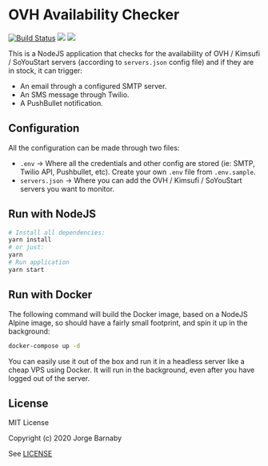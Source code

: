 # OVH Availability Checker

[![Build Status](https://travis-ci.org/yorch/ovh-availability-checker.svg?branch=master)](https://travis-ci.org/yorch/ovh-availability-checker)
[![](https://images.microbadger.com/badges/image/yorch/ovh-availability-checker.svg)](https://microbadger.com/images/yorch/ovh-availability-checker)
[![](https://images.microbadger.com/badges/version/yorch/ovh-availability-checker.svg)](https://microbadger.com/images/yorch/ovh-availability-checker)

This is a NodeJS application that checks for the availability of OVH / Kimsufi / SoYouStart servers (according to `servers.json` config file) and if they are in stock, it can trigger:

-   An email through a configured SMTP server.
-   An SMS message through Twilio.
-   A PushBullet notification.

## Configuration

All the configuration can be made through two files:

-   `.env` -> Where all the credentials and other config are stored (ie: SMTP, Twilio API, Pushbullet, etc). Create your own `.env` file from `.env.sample`.
-   `servers.json` -> Where you can add the OVH / Kimsufi / SoYouStart servers you want to monitor.

## Run with NodeJS

```bash
# Install all dependencies:
yarn install
# or just:
yarn
# Run application
yarn start
```

## Run with Docker

The following command will build the Docker image, based on a NodeJS Alpine image, so should have a fairly small footprint, and spin it up in the background:

```bash
docker-compose up -d
```

You can easily use it out of the box and run it in a headless server like a cheap VPS using Docker. It will run in the background, even after you have logged out of the server.

## License

MIT License

Copyright (c) 2020 Jorge Barnaby

See [LICENSE](LICENSE)

